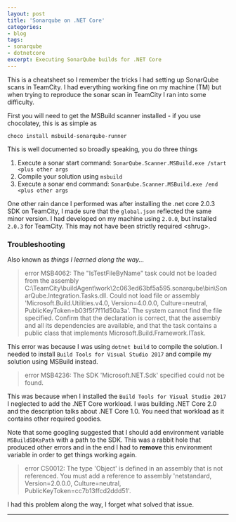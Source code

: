 ```yaml
---
layout: post
title: 'Sonarqube on .NET Core'
categories:
- blog
tags: 
- sonarqube
- dotnetcore
excerpt: Executing SonarQube builds for .NET Core
---
```


This is a cheatsheet so I remember the tricks I had setting up SonarQube scans in TeamCity. I had everything working fine on my machine (TM) but when trying to reproduce the sonar scan in TeamCity I ran into some difficulty.

First you will need to get the MSBuild scanner installed - if you use chocolatey, this is as simple as

`choco install msbuild-sonarqube-runner `

This is well documented so broadly speaking, you do three things
1. Execute a sonar start command: `SonarQube.Scanner.MSBuild.exe /start <plus other args`
1. Compile your solution using `msbuild`
1. Execute a sonar end command: `SonarQube.Scanner.MSBuild.exe /end <plus other args`

One other rain dance I performed was after installing the .net core 2.0.3 SDK on TeamCity, I made sure that the `global.json` reflected the same minor version. I had developed on my machine using `2.0.0`, but installed `2.0.3` for TeamCity. This may not have been strictly required &lt;shrug&gt;.


### Troubleshooting

Also known as _things I learned along the way..._

> error MSB4062: The "IsTestFileByName" task could not be loaded from the assembly C:\TeamCity\buildAgent\work\2c063ed63bf5a595\.sonarqube\bin\SonarQube.Integration.Tasks.dll. Could not load file or assembly 'Microsoft.Build.Utilities.v4.0, Version=4.0.0.0, Culture=neutral, PublicKeyToken=b03f5f7f11d50a3a'. The system cannot find the file specified. Confirm that the <UsingTask> declaration is correct, that the assembly and all its dependencies are available, and that the task contains a public class that implements Microsoft.Build.Framework.ITask. 

This error was because I was using `dotnet build` to compile the solution. I needed to install `Build Tools for Visual Studio 2017` and compile my solution using MSBuild instead.

> error MSB4236: The SDK 'Microsoft.NET.Sdk' specified could not be found.

This was because when I installed the `Build Tools for Visual Studio 2017` I neglected to add the .NET Core workload. I was building .NET Core 2.0 and the description talks about .NET Core 1.0. You need that workload as it contains other required goodies.

Note that some googling suggested that I should add environment variable `MSBuildSDKsPath` with a path to the SDK. This was a rabbit hole that produced other errors and in the end I had to **remove** this environment variable in order to get things working again.

> error CS0012: The type 'Object' is defined in an assembly that is not referenced. You must add a reference to assembly 'netstandard, Version=2.0.0.0, Culture=neutral, PublicKeyToken=cc7b13ffcd2ddd51'.

I had this problem along the way, I forget what solved that issue.




---
